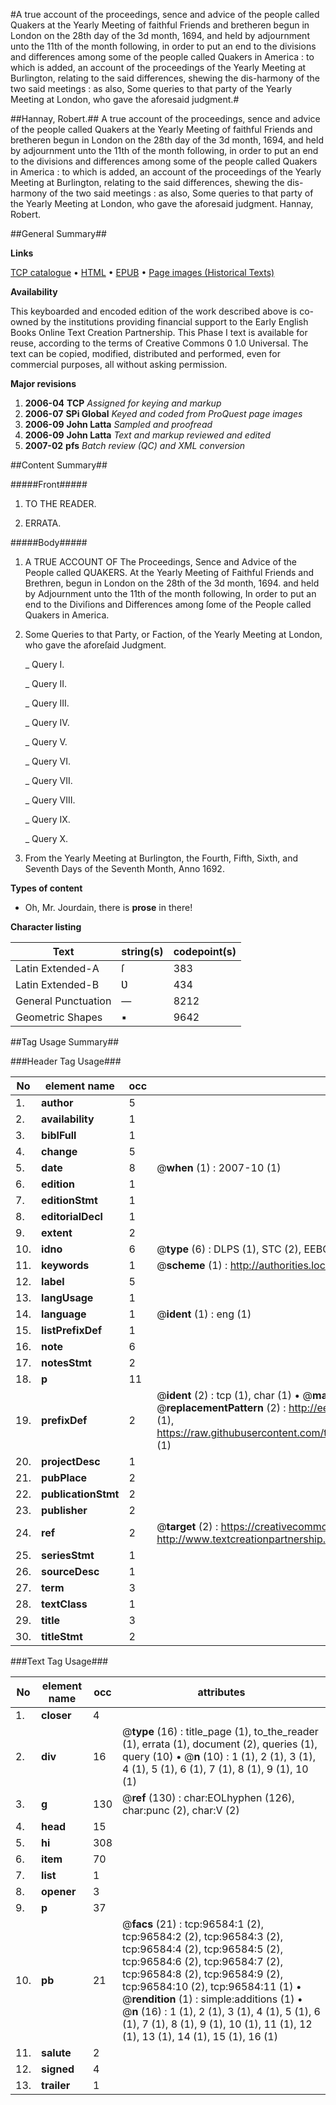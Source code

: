 #A true account of the proceedings, sence and advice of the people called Quakers at the Yearly Meeting of faithful Friends and bretheren begun in London on the 28th day of the 3d month, 1694, and held by adjournment unto the 11th of the month following, in order to put an end to the divisions and differences among some of the people called Quakers in America : to which is added, an account of the proceedings of the Yearly Meeting at Burlington, relating to the said differences, shewing the dis-harmony of the two said meetings : as also, Some queries to that party of the Yearly Meeting at London, who gave the aforesaid judgment.#

##Hannay, Robert.##
A true account of the proceedings, sence and advice of the people called Quakers at the Yearly Meeting of faithful Friends and bretheren begun in London on the 28th day of the 3d month, 1694, and held by adjournment unto the 11th of the month following, in order to put an end to the divisions and differences among some of the people called Quakers in America : to which is added, an account of the proceedings of the Yearly Meeting at Burlington, relating to the said differences, shewing the dis-harmony of the two said meetings : as also, Some queries to that party of the Yearly Meeting at London, who gave the aforesaid judgment.
Hannay, Robert.

##General Summary##

**Links**

[TCP catalogue](http://www.ota.ox.ac.uk/tcp/)  • 
[HTML](http://tei.it.ox.ac.uk/tcp/Texts-HTML/free/A45/A45498.html)  • 
[EPUB](http://tei.it.ox.ac.uk/tcp/Texts-EPUB/free/A45/A45498.epub) • 
[Page images (Historical Texts)](https://data.historicaltexts.jisc.ac.uk/view?pubId=eebo-13017009e&pageId=eebo-13017009e-96584-1)

**Availability**

This keyboarded and encoded edition of the
	       work described above is co-owned by the institutions
	       providing financial support to the Early English Books
	       Online Text Creation Partnership. This Phase I text is
	       available for reuse, according to the terms of Creative
	       Commons 0 1.0 Universal. The text can be copied,
	       modified, distributed and performed, even for
	       commercial purposes, all without asking permission.

**Major revisions**

1. __2006-04__ __TCP__ *Assigned for keying and markup*
1. __2006-07__ __SPi Global__ *Keyed and coded from ProQuest page images*
1. __2006-09__ __John Latta__ *Sampled and proofread*
1. __2006-09__ __John Latta__ *Text and markup reviewed and edited*
1. __2007-02__ __pfs__ *Batch review (QC) and XML conversion*

##Content Summary##

#####Front#####

1. TO THE READER.

1. ERRATA.

#####Body#####

1. A TRUE ACCOUNT OF The Proceedings, Sence and Advice of the People called QUAKERS. At the Yearly Meeting of Faithful Friends and Brethren, begun in London on the 28th of the 3d month, 1694. and held by Adjournment unto the 11th of the month following, In order to put an end to the Diviſions and Differences among ſome of the People called Quakers in America.

1. Some Queries to that Party, or Faction, of the Yearly Meeting at London, who gave the aforeſaid Judgment.

    _ Query I.

    _ Query II.

    _ Query III.

    _ Query IV.

    _ Query V.

    _ Query VI.

    _ Query VII.

    _ Query VIII.

    _ Query IX.

    _ Query X.

1. From the Yearly Meeting at Burlington, the Fourth, Fifth, Sixth, and Seventh Days of the Seventh Month, Anno 1692.

**Types of content**

  * Oh, Mr. Jourdain, there is **prose** in there!

**Character listing**


|Text|string(s)|codepoint(s)|
|---|---|---|
|Latin Extended-A|ſ|383|
|Latin Extended-B|Ʋ|434|
|General Punctuation|—|8212|
|Geometric Shapes|▪|9642|

##Tag Usage Summary##

###Header Tag Usage###

|No|element name|occ|attributes|
|---|---|---|---|
|1.|__author__|5||
|2.|__availability__|1||
|3.|__biblFull__|1||
|4.|__change__|5||
|5.|__date__|8| @__when__ (1) : 2007-10 (1)|
|6.|__edition__|1||
|7.|__editionStmt__|1||
|8.|__editorialDecl__|1||
|9.|__extent__|2||
|10.|__idno__|6| @__type__ (6) : DLPS (1), STC (2), EEBO-CITATION (1), OCLC (1), VID (1)|
|11.|__keywords__|1| @__scheme__ (1) : http://authorities.loc.gov/ (1)|
|12.|__label__|5||
|13.|__langUsage__|1||
|14.|__language__|1| @__ident__ (1) : eng (1)|
|15.|__listPrefixDef__|1||
|16.|__note__|6||
|17.|__notesStmt__|2||
|18.|__p__|11||
|19.|__prefixDef__|2| @__ident__ (2) : tcp (1), char (1)  •  @__matchPattern__ (2) : ([0-9\-]+):([0-9IVX]+) (1), (.+) (1)  •  @__replacementPattern__ (2) : http://eebo.chadwyck.com/downloadtiff?vid=$1&page=$2 (1), https://raw.githubusercontent.com/textcreationpartnership/Texts/master/tcpchars.xml#$1 (1)|
|20.|__projectDesc__|1||
|21.|__pubPlace__|2||
|22.|__publicationStmt__|2||
|23.|__publisher__|2||
|24.|__ref__|2| @__target__ (2) : https://creativecommons.org/publicdomain/zero/1.0/ (1), http://www.textcreationpartnership.org/docs/. (1)|
|25.|__seriesStmt__|1||
|26.|__sourceDesc__|1||
|27.|__term__|3||
|28.|__textClass__|1||
|29.|__title__|3||
|30.|__titleStmt__|2||


###Text Tag Usage###

|No|element name|occ|attributes|
|---|---|---|---|
|1.|__closer__|4||
|2.|__div__|16| @__type__ (16) : title_page (1), to_the_reader (1), errata (1), document (2), queries (1), query (10)  •  @__n__ (10) : 1 (1), 2 (1), 3 (1), 4 (1), 5 (1), 6 (1), 7 (1), 8 (1), 9 (1), 10 (1)|
|3.|__g__|130| @__ref__ (130) : char:EOLhyphen (126), char:punc (2), char:V (2)|
|4.|__head__|15||
|5.|__hi__|308||
|6.|__item__|70||
|7.|__list__|1||
|8.|__opener__|3||
|9.|__p__|37||
|10.|__pb__|21| @__facs__ (21) : tcp:96584:1 (2), tcp:96584:2 (2), tcp:96584:3 (2), tcp:96584:4 (2), tcp:96584:5 (2), tcp:96584:6 (2), tcp:96584:7 (2), tcp:96584:8 (2), tcp:96584:9 (2), tcp:96584:10 (2), tcp:96584:11 (1)  •  @__rendition__ (1) : simple:additions (1)  •  @__n__ (16) : 1 (1), 2 (1), 3 (1), 4 (1), 5 (1), 6 (1), 7 (1), 8 (1), 9 (1), 10 (1), 11 (1), 12 (1), 13 (1), 14 (1), 15 (1), 16 (1)|
|11.|__salute__|2||
|12.|__signed__|4||
|13.|__trailer__|1||
